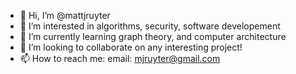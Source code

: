 - 👋 Hi, I’m @mattjruyter
- 👀 I’m interested in algorithms, security, software developement
- 🌱 I’m currently learning graph theory, and computer architecture
- 💞️ I’m looking to collaborate on any interesting project!
- 📫 How to reach me: 
     email: mjruyter@gmail.com

<!---
mattjruyter/mattjruyter is a ✨ special ✨ repository because its `README.md` (this file) appears on your GitHub profile.
You can click the Preview link to take a look at your changes.
--->
